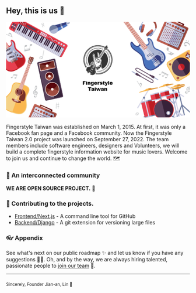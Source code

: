 ## Hey, this is us 👋



![Fingerstyle Taiwan Github Profile Banner](https://raw.githubusercontent.com/Fingerstyle-Taiwan/.github/main/profile-banner.png)

Fingerstyle Taiwan was established on March 1, 2015. At first, it was only a Facebook fan page and a Facebook community. Now the Fingerstyle Taiwan 2.0 project was launched on September 27, 2022. The team members include software engineers, designers and Volunteers, we will build a complete fingerstyle information website for music lovers. Welcome to join us and continue to change the world. :world_map: 

### 🍿 An interconnected community


**WE ARE OPEN SOURCE PROJECT.** :100: 

### 🦦 Contributing to the projects.


- [Frontend/Next.js](https://github.com/cli/cli) - A command line tool for GitHub
- [Backend/Django](https://github.com/git-lfs/git-lfs) - A git extension for versioning large files


### 👓 Appendix

See what's next on our public roadmap ✨ and let us know if you have any suggestions 🙇‍♂️. Oh, and by the way, we are always hiring talented, passionate people to [join our team](https://discord.gg/GtqsgWf4s) 🙌.



---

<sub>Sincerely, 
Founder Jian-an, Lin :man_dancing: 
</sub>


